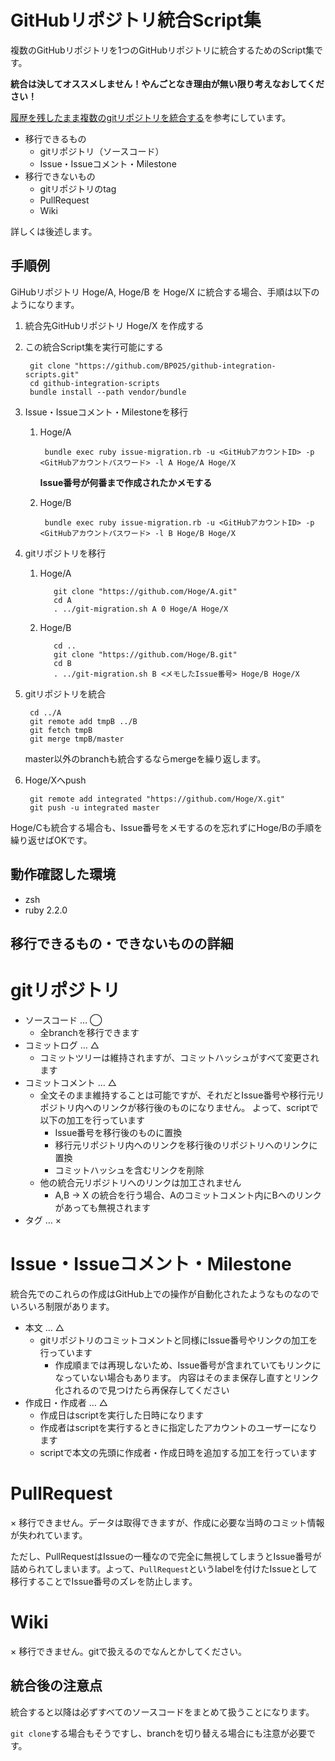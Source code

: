 GitHubリポジトリ統合Script集
===
複数のGitHubリポジトリを1つのGitHubリポジトリに統合するためのScript集です。

**統合は決してオススメしません！やんごとなき理由が無い限り考えなおしてください！**

[履歴を残したまま複数のgitリポジトリを統合する](http://qiita.com/edvakf@github/items/9e7ccbaa944d26f9b69c)を参考にしています。


* 移行できるもの
    * gitリポジトリ（ソースコード）
    * Issue・Issueコメント・Milestone
* 移行できないもの
    * gitリポジトリのtag
    * PullRequest
    * Wiki

詳しくは後述します。


手順例
---
GiHubリポジトリ Hoge/A, Hoge/B を Hoge/X に統合する場合、手順は以下のようになります。

1. 統合先GitHubリポジトリ Hoge/X を作成する
1. この統合Script集を実行可能にする

        git clone "https://github.com/BP025/github-integration-scripts.git"
        cd github-integration-scripts
        bundle install --path vendor/bundle

1. Issue・Issueコメント・Milestoneを移行
    1. Hoge/A

            bundle exec ruby issue-migration.rb -u <GitHubアカウントID> -p <GitHubアカウントパスワード> -l A Hoge/A Hoge/X

        **Issue番号が何番まで作成されたかメモする**

    1. Hoge/B

            bundle exec ruby issue-migration.rb -u <GitHubアカウントID> -p <GitHubアカウントパスワード> -l B Hoge/B Hoge/X

1. gitリポジトリを移行
    1. Hoge/A

              git clone "https://github.com/Hoge/A.git"
              cd A
              . ../git-migration.sh A 0 Hoge/A Hoge/X

    1. Hoge/B

              cd ..
              git clone "https://github.com/Hoge/B.git"
              cd B
              . ../git-migration.sh B <メモしたIssue番号> Hoge/B Hoge/X

1. gitリポジトリを統合

        cd ../A
        git remote add tmpB ../B
        git fetch tmpB
        git merge tmpB/master

    master以外のbranchも統合するならmergeを繰り返します。

1. Hoge/Xへpush

        git remote add integrated "https://github.com/Hoge/X.git"
        git push -u integrated master

Hoge/Cも統合する場合も、Issue番号をメモするのを忘れずにHoge/Bの手順を繰り返せばOKです。


動作確認した環境
---
* zsh
* ruby 2.2.0


移行できるもの・できないものの詳細
---

# gitリポジトリ

* ソースコード … ◯
    * 全branchを移行できます
* コミットログ … △
    * コミットツリーは維持されますが、コミットハッシュがすべて変更されます
* コミットコメント … △
    * 全文そのまま維持することは可能ですが、それだとIssue番号や移行元リポジトリ内へのリンクが移行後のものになりません。
      よって、scriptで以下の加工を行っています
        * Issue番号を移行後のものに置換
        * 移行元リポジトリ内へのリンクを移行後のリポジトリへのリンクに置換
        * コミットハッシュを含むリンクを削除
    * 他の統合元リポジトリへのリンクは加工されません
        * A,B -> X の統合を行う場合、Aのコミットコメント内にBへのリンクがあっても無視されます
* タグ … ×

# Issue・Issueコメント・Milestone

統合先でのこれらの作成はGitHub上での操作が自動化されたようなものなのでいろいろ制限があります。

* 本文 … △
    * gitリポジトリのコミットコメントと同様にIssue番号やリンクの加工を行っています
        * 作成順までは再現しないため、Issue番号が含まれていてもリンクになっていない場合もあります。
          内容はそのまま保存し直すとリンク化されるので見つけたら再保存してください
* 作成日・作成者 … △
    * 作成日はscriptを実行した日時になります
    * 作成者はscriptを実行するときに指定したアカウントのユーザーになります
    * scriptで本文の先頭に作成者・作成日時を追加する加工を行っています


# PullRequest

× 移行できません。データは取得できますが、作成に必要な当時のコミット情報が失われています。

ただし、PullRequestはIssueの一種なので完全に無視してしまうとIssue番号が詰められてしまいます。よって、`PullRequest`というlabelを付けたIssueとして移行することでIssue番号のズレを防止します。


# Wiki

× 移行できません。gitで扱えるのでなんとかしてください。


統合後の注意点
---
統合すると以降は必ずすべてのソースコードをまとめて扱うことになります。

`git clone`する場合もそうですし、branchを切り替える場合にも注意が必要です。

